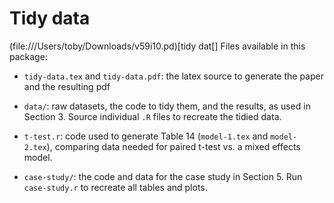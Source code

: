 # Tidy data

(file:///Users/toby/Downloads/v59i10.pd)[tidy dat[]
Files available in this package:

* `tidy-data.tex` and `tidy-data.pdf`: the latex source to generate the paper 
  and the resulting pdf

* `data/`: raw datasets, the code to tidy them, and the results, as used in 
   Section 3. Source individual `.R` files to recreate the tidied data.

* `t-test.r`: code used to generate Table 14 (`model-1.tex` and `model-2.tex`), 
  comparing data needed for paired t-test vs. a mixed effects model.

* `case-study/`: the code and data for the case study in Section 5. 
  Run `case-study.r` to recreate all tables and plots.

<!--
zip -ur submission.zip tidy-data.tex tidy-data.pdf references.bib \
  model-1.tex model-2.tex data/ case-study/
-->
